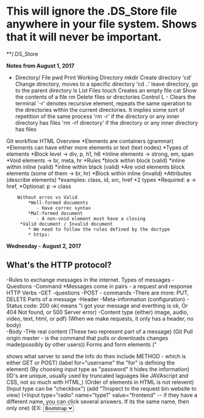 # This will ignore the .DS_Store file anywhere in your file system. Shows that it will never be important.
**/.DS_Store

**Notes from August 1, 2017**

* Directory/ File
    pwd     Print Working Directory
    mkdir   Create directory
    'cd'    Change directory, moves to a specific directory
    'cd ..' leave directory, go to the parent directory
    ls      List Files
    touch   Creates an empty file
    cat     Show the contents of a file
    rm      Delete files or directories
    Control L - Clears the terminal
    '-r'    denotes recursive element,
            repeats the same operation to the directories within the current directories.
            It implies some sort of repetition of the same process
    'rm -r' if the directory or any inner directory has files
    'rm -rf directory' if the directory or any inner directory has files

Git workflow
HTML Overview
    *Elements are containers (grammar)
        *Elements can have either more elements or text (text nodes)
        *Types of elements
            *Block level -> div, p, h1, h6
            *Inline elements -> strong, em, span
            *Void elements -> br, meta, hr
        *Rules
            *block within block (valid)
            *inline within inline (valid)
            *inline within black (valid)
            *Are void elements block elements (some of them -> br, hr) 
            *Block within inline (invalid)
        *Attributes (describe elements)
            *examples: class, id, src, href
            *2 types
                *Required: a -> href, 
                *Optional: p -> class
              
              
        Without erros vs Valid
            *Well-formed documents
               - Have correc syntax
            *Mal-formed document
               - A non-void element must have a closing
         *Valid document / Invalid document
            * We need to follow the rules defined by the doctype
            * https:
            
**Wednesday - August 2, 2017**
## What's the HTTP protocol?
   -Rules to exchange messages in the internet.
    Types of messages
        -Questions
        -Command
    *Messages come in pairs - a request and response
    HTTP Verbs
        -GET -questions
        -POST - commands
        -There are more: PUT, DELETE
    Parts of a message
        -Header
            -Meta-information (configuration)
                -Status code: 200 ok( means "I got your message and everthing is ok,
                Or 404 Not found, or 500 Server error)
                -Content type (either) image, audio, video, text, html, or pdf)
    (When we make requests, it only has a header, no body)  
   -Body
         -THe real content
        (These two represent part of a message)
        (Git Pull origin master - is the command that pulls or downloads changes made(possibly by other users))
    Forms and form elements
    ("<form action> shows what server to send the info do
    then include METHOD - which is either GET or POST)
    (label for="username" the "for" is defining the element)
    <!-- All form elements need a name or they will be ignored by the server -->
   (By choosing input type as "password" it hides the information)
   (ID's are unique, usually used by truncated laguages like JAVAscript and CSS, not so much with HTML,)
   (Order of elements in HTML is not relevent)
   (Input type can be "checkbox")
   (add "?inspect to the request bin website to view)
   (<Input type="radio" name="type1" value="frontend"
   -- if they have a different name, you can click several answers.  If its the same name, then only one)
   (EX: <select name="framework" id="framework -- if you include 'multiple' right here, it allows several.">
        <option value="bootstrap">Bootstrap</option>)
        *Don't forget that "Select" is a dropdown box.
        "Disabled" and "readonly" are an attributes put in the input element"
        Disabled makes the box grayed out.
        Readonly makes certain text always there. Doesn't allow you to type in.
    Inspecting form values in RequestBin
    -https://requestb

GIT WORKFLOW    
    'git status
    git add filename
        "git add ." This adds everything in the current directory but deleted files
        "git add -A" This adds everything including ignored files.
        "git commit --amend -m" (basically rewrites the last commit)
   
       
     git log to see your new commit
     git push origin master
     man git - manual git
            
   Notes on CSS August 2, 2017 - Afternoon
   
 Inline styling is discouraged. ie: <h1 style="color: blue; font: 12px">
 Better is: <style>
                .fancy-header {
                    color: blue;
                    text-decoration: underline;
                    }
            </style>
            </head>
            <body>
                <h1 class="fancy-header">I've got style</h1>
            
            
 HOW TO DO CSS:
 
    <link rel="stylesheet" href="forms.css">
   Link always goes in the <head></head> section.
   To create notes in CSS, use /**/.  /* make your notes like this.*/
   In CSS, class selectors have priority over basic selector.  
   Basic Selector
   ex:
    selector{
        property1; value;
        property2; value;
        }
        
   Multiple Selectors:
    ex: if you want several headings to be the same
    ex: h1, h2 {
               color: red:
               }
    
   Combining Classes
   Target a group of elements and items with a specific id.
    EX:
    .fancy-header
    
    .extra-large
    
  Use a <class ID> to make something really specific.
  ex: in css write: #name {
                        color: green;
                        }
       * This makes sure that only the name is green regardless of where it it placed or if it's in a header.    
    Ids are more specific than classes in CSS
    
  Direct- Child
  If they are both in the same div, there is a direct child and they will be affected, 
  --UNLESS it is written like this= #personal>h2 {
                                        color:yellow;
                                        }
                                        
     #top:hover{
        text-decoration:none;
        
        Changes the state of the mouse hoving over a link or other item.
        
 **August 3, 2017**
 
 ID selectors take priority over element selectors.  Class selectors are in the middle.
 
 Pseudo-classes
 Activates when you do a certain action.  Becomes interactive with user interaction.
 These are:
 Link
 Visited
 Hover
 Active
 
 These are typically used with anchors.
 
 Properties:
 Colors
 Text
 Font
 Backgrounds
 Lists
 Tables
 
 This would look something like:
 
 a:visited {
    color: purple;
    }
    
    Or 
    
 a:hover {
    background-color: gray
        }
     
     
 
 To remove bullets in CSS:
    ul{
       list-style-type:none;
       }
 body {
    background-color: #E6ECF0
    
 a {
    color:
    }
 
 **"Class" and "panel" are comment names for columns in html"
 
 When you see repetition, remove it.
 
 use a comma if using the same rule.
 
 Go to www.w3schools.com --> to find code for "rounded corners" or other css data.
 
 www.caiuse.com --> Come to this site to verify that you can use code from w3schools.
 
 To make a cute "twitter-like" button:
 
 button {
    font-weight: bold;
    border-radius: 15px;
    border: 1px solid #3B94D9;
    
  ( to make classes to distinguish the different types of buttons:)
  
  .highlight {
    background-color: #B94D9;
    color: 3fff;
    }
   .regular {
        background-color: #fff;
        color: #3B94D9
            }
   Then in html file, change it from <button> to <button class="highlight"> or <button class="regular">
   
   To change input, as in "search twitter," do the following:
   
   input {
    border-radius: 15 px;
    border:
    background-color:
    background-image: url ("http://via.placeholder.com/10x10);
    background-repeat: no-repeat;
    background-position: right
  
  To change navigation links:
  Make a class:
  .nav-item {
            font-weight:
            color:
            text-decoration:
      
  To make a background image:
  .hero {
    /*relative path*/
  background-image: url("../imgs/background.jpeg")      
            
            
            Then change in html <a href="#"> to <a href="#" class="nav-item"
            
  To make a circle, make the border radius larger, Luis used 100px to make a circle.
  
  One more service for images is placeholder.com
  Monospace fonts are typically used in terminals.
  Glyph - is how the letter or font will look in the computer.
  
  *Using google fonts*
    Select a font
    
 In the META section, put link to the font before the stylesheet.
  
 In css, to make a selector that uses all anchor elements, use "a".
 
 #container h1.fancy-header {
 }
 This is an example of order placement.
 
 Command + I = Opens the counsole
 
 To Make a background image in css:
 .body {
 background-image:url ("../imgs/background.jpeg")
 }
 
 If background image won't or can't load, then the background color will show.
 
 
 THis is an example of a pseudo-file:
 a:active {
    color: red;
 }
 
 
   ** fyi, ID's should not be numbers.**
   
 **August 3, 2017 - Notes on Box Model:
 
 How to creat boxes:
 In body (of HTML):
 
 <div id="box1" class="boxes"></div>
 
 Boxes need a value to exist. This means it will not show much unless it has a value and a border.
 You can style in the html style section located in the <head></head>, but it is better to put in the css. 
 
 
 in <style>
    .boxes {
        width: 200px
        height:
        background-color:
        padding:
        border:
        margin
    
    #box1{
        margin-bottom: 5px;
        
  use the following to select images within boxes or div(s).
  
  .boxes>img {
    position: absolute;
    bottom: 60px;
    }
    
    Make sure that position is indicated within classes.  If it is relative to something
    else, make sure its listed as relative.
       
 __________________________________________________________________________
 
 Friday August 4, 2017
 
 1. A quick note on box sizing
    border-box vs content box
    
    "CSS 3 box model" 
 On some style sheets, box-sizing: border-box; 
 may be used but does not change the height/ width.  
    
 In the content box option, the padding affects the overall size.  
 
 
 
 2. positioning
 Can be very complicated.  Only use one type, since it can get very confusing.
 
 
   *floats - Has ability to break free and layer on top.  Also similar to Tetris.  
   Each element can be positioned individually.  
   
  ** If you add a float to a "block-element" then it doesn't technically act like a block element. 
  Usually apply "clear:" to last one.
  Floating can be very confusing, and frameworks are becoming more popular.
   **Luis recommends using a red border at first to distinguish positioning. 
    relative - Using relative positioning is alot easier.  you can use right: left: top: and bottom: followed by a
    number to show where a certain object goes. Negative numbers may also be used. 
   
   
   absolute positioning - if you want to use absolute positioning, 
   
   use something similar to the following:
   position: absolute;
   left: 10px;
   top: 0px;
   
 Distinguish whether box or shape or item is RELATIVE or ABSOLUTE!
 This can be done in the formatting section of the css page that you wrote the other 
 basics such as height and width.   
 
 With relative positioning, it may overlap images and it can appear to be lost. :(
   
 (if you use -)
 
 
 fixed positioning
 -Tries to apply relating to the browsing window.
 -Doesn't matter who the parent is.
 
 
 Instead of choosing "bottom: 60px," you can use "top:-40" or something similar using
 a negative number.
 
 ##CSS Notes
 
 The unit of work in CSS is a rule.
    -It has one or several selectors.
    - Can have one or more declarations that affect properties and values.
 *selector, properties, 
 'selector {property: value;}'
 
 Types of selectors
    *elements, classes, ids, pseudo-selector
    *Combinations 
    
 There are 3 ways to include CSS in a page:
    1. Inline: Using the style attribute.
    2. Embedded. using the "style element"
    3. External. using the 'link' element pointing to an external '.css'file.
 
 Types of positioning:
    -static is the default positiioning
    -absolute and relative- mostly for images
    - fixed - usually for main navigation bars
    -float is mostly used to create columns.
 There are 3 main font families:
 
 Serif, Sans serif, and monospace
 
 How to use Google fonts
    1. Select a font.
    2. 

Fundamental blocks of websites include:
header, footer, main, block.

So the first step is to
1. analyze duplication
2. Find all variations

There are several approaches to CSS

OOCSS (nicole SUllivan)
   Separate container and content.
   Main thing is to separate elements from container.
SMACSS (Jonathan Snook)
    Base (Reset)
    Layout (Positioning) like columns
    Module (lke in OOCSS)
    State - like disabled elements
    THeme - the only part that is optional
    
    (Involves separating modules)
    
    
BEM (Yandex)

   Block - Entity - Meaningful on its own (module in OOCSS). 
            Header, menu, input
   Element
     - Part of a block semantically tied to its parent.  Menu-item, checkbox-caption, header-title
        
  Modifier
  Represents a change in appearance or behavior (state in SMACSS). 
  disabled, highlighted, checked,  and fixed)
             
  IE. you can include "Base-type" rule to change the body and "Menu or nav-menu" to 
  change the menu.
  (Union of the two other) 
  
  In this, go to HTML and you can select Class as something similar to "button button-regular"
  Or "button button-highlighted" to should that there is a regular button class and a special one.
  Between "button" and "button-highlighter"  it will accept the last stated one 
    
   
   
   1. Base or reset rules
   2. modules rules (as they are usually positioned in the page.
        1. Blocks
        2. elements 
        3. states
   3. Layout (column or grid system)
   
_______________________________________________________________

To create margins, you can set width: to 960px and set margin to 0 auto, and this centers
the text.  THis only works for the body.  

Fixed layouts do not change when the window is minimized.
   
 If you change it to "fluid" then it moves smaller when the window is reduced.
 If you put width to :80%
 and other columns to :20% it changes and comes fluid. 
 
 You can use "media screen" for different screen sizes.
 
 /*Ex : for screen sizes 500px and up*/
 @media screen and (min-width:500px) {
    selector {
    property: value;
    }
   }
   
   Min and Max are 

screen sizes between 960 px and 1200px
@media screen and (min-width:960 and max width: 1200px)

Media queries can have a bunch of rules

Viewport
in <head></head>
write meta name="viewport" content="width=device-width, initial scale=1" 
print.css can be used to print the code.


Put "repository"

**August 8, 2017**

1. Complete Media queries exercise
2. Review of the solution
3. How to create a simple grid system

media Queries Exercise

note: there are not many containers, so it may work a little differently.

First, add viewport to <meta> tag, and link to css.

(commit) (prepare the HTML page for styling)

In css,

Wireframe is an idea that comes before formatting, focuses on a general layout 
(without colors, sizes, etc).

Lately most developers and designers focus on mobile design first.

Since there are only 2 screen sizes asked for, there should only be one (1) media 
query,

/* Reset Styles*/

html, (if you want to use the full size of the page, start with "html")
html, body {
    margin: 0 (This is very important if you are trying to make things align)
    height: 100%
    width: 100%
    box-sizing: border-box;
    }

body {
    display: block;
    padding: 5px;
    
h1 {
    
.alert-info {
    background-color: lightblue;
    border: 2px solid lightgrey;
    color: #000; ---> Wont work!
    text-decoration: none; ----> won't work!! 
    }
    
.alert-info > a { 
    color: #000;
    text-decoration: 1em;
    text-align: center; ---> "text-align wont work with block elements, only inline!!"
   
   }
   
   .nav-links {
   padding: left
 .nav-links li {
    
   background-color: lightgray;
   padding: 1em;
   text-align: center;
   list-style-type: none
   margin-bottom:
   
   .header-img>img {
   width: 100%;
   
   
   .subsection: {
    font-style: italic}
   
   
   ** TO HIDE SOMETHING:
   use 
   hide on mobile: {
   display: none 

   }
   
   ** TO MAKE LIST IN A ROW**
   
   li { 
   display: inline-block;
   }
   
   To make a COLUMN, USE :
   float: (try to float to the left always)
   and 
   width:
   
   This can be used with text as well.
   
   A column that takes up 1/3 on the right, would be written as:
   
   .main {
    float: left;
    width: 67%
    }
   
   
 
 **August 8, 2017 Notes continued**
 
 Grids
 A generalization to create layouts based on columns.
 
 - They are generally 12 columns.
 - We have several general concepts.
 
    Container- will define the maximum width of the blocks in the page. (Example
    was photo of giant cat.)
    Can use something like the following in css:
    
    .container {
    width: 90%
    max-width: 1200px;
    margin: 0 auto;
    }
    
    **in html you can add a <div class of "column-one-third" before the <p> paragraph starts.
    
    .column-one-third {
        float: left;
        width: 33%
        }
        
    .row {
        width: 100%
        overflow: auto;
        }
        
        
        
    
    Row -   It's a container for columns. (Similar to Twitter example)
    Columns - Are usually elements floating with a specific width based on percents. 
    (We should at this moment be most familiar with this one.)
    
 In HTMl, if you have several divs that you intend to be a column together, you
 can create 
 
 
 The ".row after" works on more browsers that the .row at fixing the rows of different
 columns to be aligned.  (Without it the rows can appear to start at different heights.)
 .row after {
    content: "";
    display: table;
    clear: both:
    
 Wed developer tool bar
 
 @media-screen and (min-width: 360px) {
  /*the is going to be applied to small screens and bigger*/
  float: left;
  width: 100%
  
  
  Most framers use 5 types:
  xs
  x
  m
  l
  xl
  
  <div class="column-one-third column-three-thirds-medium">
  
  .offset-one-third {
    margin-left: 33%;
    }
    "offset affects empty columns"
   
   
   **August 9, 2017**
   
   Review of grid system exercise
   
   Use div.container as a class since it is gray.  
   
   You can use div.row*5 to quickly create 5 rows.
   
   <div class="row>
    <div class="column">1/2</div>
    
    if you are in html and you want to go to your link, you can hit: COMMAND + B (while the link is highlighted
    
    padding can affect size.
    
    first thing you do when you have a grid system, is put it in a container.
   
   
   How to use bootstrap:
   
   Is a css framework.  
   There are several ways to set up.
   Easiest way is CDN
   
   Copy the first link tag and add it to the head of your document
   copy the only scrip tag and add it before the end of your body element
   
 **August 10, 2017**
 Navbar of Bootstrap is usually the biggest section of code.
 Usually the main class will tell you padding and second will tell you the colors.
 example: <navclass="navbar navbar-default" the first nav bar deals with padding and the second deals with colors.
 Since div class is "container-fluid" you would use percentage.
 
 Don't remove "navbar-header" because that is what makes it responsive.
 Don't change first three things. 
 You can start changing after "collapse navbar-collapse"
 
 There is "navbar-left" and "navbar-right."
 
 In bootstrap, hero class is called "jumbotron."  
  ie.  
  in html:
  
  .hero-pizza {
  background-image: url("http....com");
  
  .hero-pizza-title {
    text-aline: ...
    background-color:...
    padding: ...;
    opacity: (makes the background transparent.)
  }
  
  Use "em" instead of pixels to size things when you want it to move.  
  
  You can use (in CSS)
  
  background-size: cover;
  
  to make the full image to fit within the page.
  
  When you look at panels, the first panel affects size and padding, and the panel-default, changes the colors. 
 
 
 Make a live template
 <div class=panel panel info
 
 <div class= panel-heading></div?
 
   <div class="panel-body"
   
   **To do a grid in bootstrap**
   
   but in <div class="col-xs-6">
   
   'col-xs-3' means three columns for extra small devices and bigger (or all devices)
   
   or you can put <div class='col-xs-12 col-md-4'>
   
   Means that 
   
   **August 14, 2017**
   
   
   Git Branches
   
   Commit - has several parts  
   an author,
   a message,
   a commit ID.
   
   Master is the main branch in github.
   "head" is considered the last commit or most latest.
   
   Feature Branch
   
   Reasons to "commit:"
   New feature 
   Removing errors
   
   If you want to remove branch, you can (in the terminal) type "git branch -d 'name of variable'"
   
   New method of pushing from now on: 
   1. Feature branch for the lesson/exercise
   2. commit changes in that new branch
   3.  merge with master
   4. push to master
   
   **Javascript**
   
   var name = "codeup"
   
   Example of a statement.
   
   Statements
    variable declaration " or var identifier"
        Identifier Cannot begin with a number(but can be included after beginning)
        Cannot include spaces
        Dashes are not allowed
        but Underscores are.
        
    
 Assignment
    'identifier +variable'
    
  Variables can change.
        
  Constants stay the same, they cannot change type or value.
  example 
  const pi = 3.145;
  
  if you type pi = 3.1 
  you will receive an error message. 
  
  "//" is considered a single-line comment
  
  /*  is for multiple line comments */
  
  Boolean operators are &&, ||, and !
  
  modulus %
  
  The remainder.  
  
  6 % 4 = 2
  
  3 % 4 = 3
  
  Difference between a statement and an expression:
  
  An operator and an operand.
  
  Operand is 1 or ...
  Operator is a plus sign.  
  
  Statement is a combination of expressions.  
  And it ends with a ; or a semi-colon.
  
  + operator is considered an overloaded operator because it can work on strings
  and addition.  
  
  Concatenate 
  
  '\' has special meaning. 
  example if you want to write a single quote. you can type
  
  'here is a single quote -->'<--'
  but you have to write 'here is a single quote -->\' and it works'
  
  '\n' shows that it's a new line.  
  
  you need to type two backslashes to get get one.  
  
  If you want four backslashes, you need to type 8!!
  
  
  *String functions will replace the value but will not permanently chance the variable.  
  
  
  Exercise Notes from Monday Afternoon
  
  var sample = "Hello Codeup"
  To permantantly change to uppercase
  sample = sample.toUpperCase()
  
  sample.toUpperCase; (is not permanent)
  
  sample + 'students';
  adds students to the back.
  
  sample.replace('Students','Class');
  sample = sample.replace('Students','Class')
  
  var indexofCodeup = sample.indexOf('CODEUP')
   
  Use naming convention - called camel case.
  
  This means write The Little Mermaid as littleMermaid.
  
  
  var littleMermaid = 3
  var brotherBear = 5
  var hercules = 1
  
  var totalDays = littleMermaid + brotherBear + hercules
  
  var grandTotal = totalDay * 3
  
  grandTotal = 27
  
  Next problem.....
  
  var googleRate = 400
  var amazonRate = 380
  var facebookRate = 350
  var googleHours = 6
  var amazonHours
  .............incomplete
  
  var paycheck = googleHours * googleRate + amazonHours * amazonRate + facebookHours * facebookRate =
  7420
  
  var classFull = False
  var scheduleHasConflicts = false
  var canEnroll = !classFull && !scheduleHasConflicts;
  
  However... try not to make variables such as "classNotFull" since it makes things more
  difficult to have a negative in the variable.
  
  Next problem...
  
  // discount is applied if brought more than two items or they are a premium member and the
  offer has not expired.
  
  (It's a good idea to make notes in the code)
  
  var numberOfItemsBought = 100
  var is PremiumMember = false
  var offerIsExpired = false
  
  numberOfItemsBought >2 || idPremiumMember) && !offerIsExpired
  
  
  var username = 'codeup';
  var password = 'notastrongpassword';
  Create a variable that holds a boolean value for each of the following conditions:
  
  the password must be at least 5 characters
  the password must not include the username
  the username must be no more than 20 characters
  neither the username or password can start or end with whitespace
  
  In console type:
  
  var username = 'codeup';
    var password = 'notastrongpassword';
    
  var passwordIsLongEnough = password.length >=5
  var passwordContainsUsername = password.indexOf(username) !==-1
  
  
  (This checks if password contains the username.)
  
  
  var usernameIsTooLong = username.length > 20;
  var UsernameHasWhiteSpace = username !== username.trim()
  var passwordHasWhitespace = password !== password.trim()
  car hasWhiteSpace = passwordHasWhiteSpace || usernameHasWhiteSpace
  
  
  This would look like 
  'codeup' !=='
  "true"
  
  To use java in html, put in a <script> tag in the body.
  
  
  
  //inline javascript inside of script tags
  
  USe
  <script>
  "use strict";
  console.log('hello redwood');
  console.log('this is inline JS');
  
  </script>
  <script src = "http://js/my_javascript_script
  
  Every file from now on should read "use strict". 
  
  Two ways to use javascript is internal (in the html page) and external a separate 
  one.  In external sheet, still write, "use strict"
  
  *User interaction*
  alert (shows a message
  confirm (acts as a boolean)
  prompt ('What is your favorite pizza topping?') (Gets text input from the user;);
  
  you can store that in a variable.
  car toppingToAdd = prompt('What pizza topping should we add?')
  toppingToAdd "anchioves"
  
  ** August 15. 2017 **
  
  to make new branch... "-b.."
  
  in example...
  
  alert('ready for action')
  to make sure its linked.
  
  console.log('before the if statement')
  
  if() {
    console.log('body of the if statement');
  }
  

  
  
  if (true)
  it will show...
  if(false)
  nothing will show. 
  
  } else {
    console.log('condiiton evaluates to false');
    colsole.log('else branch')
  }
  
  var numberOfTimesIVotedForTheSeatingChart = 1;
  
  if (numberOfTimesIVotedForTheSeatingChart ===1) {
    console.log('good job');
    } else if (numberOfTimesIVotedForTheSeatingChart >1 && numberOfTimes... <99 {
        console.log('what do you think you are doing?');
     } else if (numberOfTimesIVotedForTheSeatingChart > 100 {
             console.log('You must have written a script to break the site');   
    } else if (number of... === 0) {
        console.log(why did you not vote?);
        }
        console.log(after the if statement.
        
        
    Loosely is ==
    Strictly is ===
    Use Strictly most of the time. 
    
    Usually anything inside of curly braces is indented one time.
    
    
    
    
   Ternary Operator
   
  Statements not expressions.
  Expression has operators and operands.
  
  Ternary operator makes it so that you can make an If/Else statement
  as an expression.
  
  condition ? 'value if true' : 'value if else
  
  Var message = (1>2) ? 'math is broken' : 'everything is fine';
  
  console.log(message)
  
  
  Example:::
  
  reg:
  
  var message;
  if (success) {
    message = "operation as successful.":
    }else {
        massage = "oops, something went wrong.";
        }
        
  Rewritten with a ternary operator
  
  var message = (success) ? 'operation was successful.' " 'Oops, something went wrong:'
  console.log(message);
  
  **Message can be any variable**
    
  
  
Switch (variable we want to look at) {
    case a literal value;
    break;
    }
   
   Don't fall through intentionally.  Meaning... don't forget to use "break"
   Switch case is easier to understand. 
   
   example:
    
var 


** August 16, 2017 *

Git fetch is a git download.  downloads change from the remote without applying them to the mty local repo

git stash saves work in progress.


(taken from switch js exercise)
// 1. variable declaration. 2. assignment.
var colors = ['red', 'orange', 'yellow', 'green', 'blue', 'indigo', 'violet'];

// Neither of these are expressions.
// 1. variable declaration 2. Assignment
// After the '=' is considered the assignment part.
// If you see arithmetic operation, then it's an expression.
// a function call is an expression IF it returns a value
var color = colors[Math.floor(Math.random()*colors.length)];

console.log(color); // Not an expression
In this example, color is a string.  But...Color is an expression. 

These are considered sequectual statements. 

Switch (color) { is a statement.
    case "red":
        console.log ('color red');
        
Cameron's Case

var sale = 190;
var minSale = 200;

if (true) {}

if (sale>minSale) {
    Then the discount applies
    and the rest of the functionality to give discounts
    }
    
 Turnary Operator - is whatever type you like....
 
 
 ...
 
 Loop
 
 sequential -> if (condition) ) {} -> while (condition) {}
 
 // print the number from 1 - 5
 
 var limit = 5;
 var counter = 
 
 //go to
 
 console.log (1)
 console.log (2)
 console.log (3)
 console.log (4)
 console.log (5)
 
 Then you can choose:
 
  console.log(counter);
  counter++;
  console.log(counter);
  counter++;
  console.log(counter);
  counter++;
  console.log(counter);
  counter++;
  console.log(counter);
  counter++;
  
  while  (counter <= limit) {
    console.log(counter);
    counter++
    }
    
    
    If you want to do only once then use do while...
    but if more use while.  
    
    for (
        counter = 1; //1. first time (once)
        counter <= limit; //2. should i continue?
        counter++ //4. increment -> go to condition
        ) {
        console.log(counter); // 3. body
        }
        
 Best practces are to include "variables" at the top of the code.
 
 
 if (counter === 3) {
    console.log('you reached the number 3");
    console.log("I will stop the app");
    break;
    }
    
 Do - while and while are better used when you're unsure of the number of times 
 it will be looped.  (ie. doesn't necessaryily use i++ or i--). 
 
 
 **August 17**
 
 .repeat works to repeat.
 
 .toString() will create a string out of numbers.  
 
 
 to make a function:
 
 function printName() {
 cosole.log(firstName + " " + lastName);
 }
 
 "argument is the number portion or info put in the () following an established function.
 
 Global scope : 
 Function Scope: variable has to be inside of the function.
 
 ** August 22 **
 
 Object properties can either be written:
 
 book["title"], book["author"]
 or 
 book.title, book.author
 
 **August 23**
 
 Arrays arrays are objects.
 Functions are objects.  Math is a function that an be used as an object.
 Almost everything in javascript is an object.
 
 
 Math.random();
 
 Math.round(20.49)
 Math.round(20.5)
 Rounds to nearest number....
 
 math.floor- Will always choose the smaller number.  45.95 = 45.
 -45.95 = -46
 
 Math.ceil(.95) = 1
 Math.ceil(7.04) = 8
 
 Math.pow(2,16); 
 
 
 